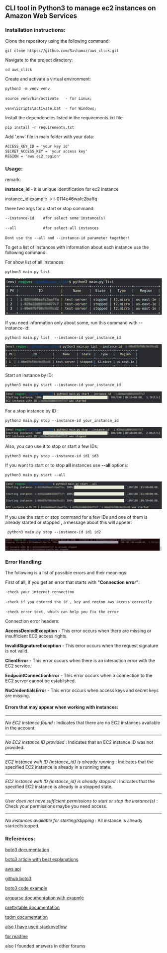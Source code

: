 
## CLI tool in Python3 to manage ec2 instances on Amazon Web Services

### Installation instructions:
Clone the repository using the following command:
```
git clone https://github.com/Sashamxz/aws_click.git
```

Navigate to the project directory:
```
cd aws_click
```

Create and activate a virtual environment:
```
python3 -m venv venv

source venv/bin/activate   - for Linux;

venv\Scripts\activate.bat  - for Windows;
```

Install the dependencies listed in the requirements.txt file:
```
pip install -r requirements.txt
```

Add '.env' file in main folder with your data:
```
ACCESS_KEY_ID = 'your key id'
SECRET_ACCESS_KEY = 'your access key'
REGION = 'aws ec2 region'
```

### Usage:
remark:

**instance_id** - it is unique identification for ec2 instance

instance_id example ->  i-0114e46wafc2baffq  


there two args for a start or stop command:

```
--instance-id    #for select some instance(s) 

--all            #for select all instances 

Dont use the --all and --instance-id parameter together!
```

To get a list of instances with information about each instance 
use the following command:

For show list of all instances:
```
python3 main.py list  

```

![Screenshot list](./screenshot/screen1.png) 

If you need information only about some, run this command with --instance-id:
```
python3 main.py list  --instance-id your_instance_id
```

![Screenshot list](./screenshot/wan_list.png) 

Start an instance by ID:

```
python3 main.py start --instance-id your_instance_id

```

![Screenshot start](./screenshot/start.png)


For a stop instance by ID :

```
python3 main.py stop --instance-id your_instance_id

```

![Screenshot stop](./screenshot/stop.png) 


Also, you can use it to stop or start a few IDs:
```
python3 main.py stop --instance-id id1 id3
```

If you want to start or to stop **all** instances use **--all** options:

```
python3 main.py start --all
```
![Screenshot stop](./screenshot/screen_all.png) 

If you use the start or stop command for a few IDs and one of them is already started or 
stopped , a message about this will appear:

```
 python3 main.py stop --instance-id id1 id2
```
![Screenshot done](./screenshot/wan_of.png)



### Error Handling:

The following is a list of possible errors and their meanings:

First of all, if you get an error that starts with **"Connection error"**:
```
-check your internet connection

-check if you entered the id , key and region aws access correctly 

-check error text, which can help you fix the error
```
Connection error headers:

**AccessDeniedException** -     This error occurs when there are missing or insufficient EC2 access rights.

**InvalidSignatureException** - This error occurs when the request signature is not valid.

**ClientError** -               This error occurs when there is an interaction error with the EC2 service.

**EndpointConnectionError** -   This error occurs when a connection to the EC2 server cannot be established.

**NoCredentialsError** -        This error occurs when access keys and secret keys are missing.



#### Errors that may appear when working with instances:
_________________________________________________________________________________________________
*No EC2 instance found*       : Indicates that there are no EC2 instances available in the account.
_________________________________________________________________________________________________
*No EC2 instance ID provided* : Indicates that an EC2 instance ID was not provided.
_________________________________________________________________________________________________
*EC2 instance with ID {instance_id} 
is already running*           : Indicates that the specified EC2 instance is already in a running state.
_________________________________________________________________________________________________
*EC2 instance with ID {instance_id}
 is already stopped*          : Indicates that the specified EC2 instance is already in a stopped state.
_________________________________________________________________________________________________
*User does not have sufficient 
permissions to start or stop the instance(s)*   : Check your permissions maybe you need access.
_________________________________________________________________________________________________
*No instances available for starting/stipping*  :  All instance is already  started/stopped.



### References:
[boto3 documentation](https://boto3.amazonaws.com/v1/documentation/api/latest/index.html)

[boto3  article with best explanations](https://unbiased-coder.com/boto3-ec2-create-launch-stop/)

[aws api](https://docs.aws.amazon.com/AWSEC2/latest/APIReference/API_ModifyInstanceAttribute.html)

[github boto3](https://github.com/boto/boto3)

[boto3 code example](https://boto3.amazonaws.com/v1/documentation/api/latest/guide/ec2-example-managing-instances.html)

[argparse documentation with exapmle](https://docs.python.org/3/library/argparse.html)

[prettytable documentation](https://pypi.org/project/prettytable/)

[tqdm documentation](https://tqdm.github.io/docs/tqdm/)

[also I have used stackoveflow](https://stackoverflow.com/questions/42809096/difference-in-boto3-between-resource-client-and-session)

[for readme](https://markdown.rozh2sch.org.ua/#%D0%BF%D1%83%D1%82%D1%96%D0%B2%D0%BD%D0%B8%D0%BA-%D0%BF%D0%BE-markdown)

also I founded  answers in other forums

